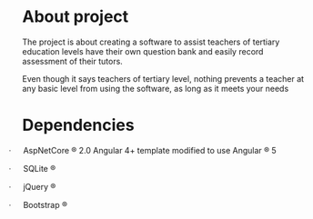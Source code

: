 ﻿<h1>About project</h1>

<p class=MsoNormal>The project is about creating a software to assist teachers
of tertiary education levels have their own question bank and easily record
assessment of their tutors.</p>

<p class=MsoNormal>Even though it says teachers of tertiary level, nothing prevents
a teacher at any basic level from using the software, as long as it meets your
needs</p>

<h1>Dependencies</h1>

<p class=MsoListParagraphCxSpFirst style='text-indent:-.25in;mso-list:l1 level1 lfo2'><![if !supportLists]><span
style='font-family:Symbol;mso-fareast-font-family:Symbol;mso-bidi-font-family:
Symbol'><span style='mso-list:Ignore'>·<span style='font:7.0pt "Times New Roman"'>&nbsp;&nbsp;&nbsp;&nbsp;&nbsp;&nbsp;&nbsp;&nbsp;
</span></span></span><![endif]><span class=SpellE>AspNetCore</span> ® 2.0
Angular 4+ template modified to use Angular ® 5</p>

<p class=MsoListParagraphCxSpMiddle style='text-indent:-.25in;mso-list:l1 level1 lfo2'><![if !supportLists]><span
style='font-family:Symbol;mso-fareast-font-family:Symbol;mso-bidi-font-family:
Symbol'><span style='mso-list:Ignore'>·<span style='font:7.0pt "Times New Roman"'>&nbsp;&nbsp;&nbsp;&nbsp;&nbsp;&nbsp;&nbsp;&nbsp;
</span></span></span><![endif]>SQLite ®</p>

<p class=MsoListParagraphCxSpMiddle style='text-indent:-.25in;mso-list:l1 level1 lfo2'><![if !supportLists]><span
style='font-family:Symbol;mso-fareast-font-family:Symbol;mso-bidi-font-family:
Symbol'><span style='mso-list:Ignore'>·<span style='font:7.0pt "Times New Roman"'>&nbsp;&nbsp;&nbsp;&nbsp;&nbsp;&nbsp;&nbsp;&nbsp;
</span></span></span><![endif]>jQuery ®</p>

<p class=MsoListParagraphCxSpMiddle style='text-indent:-.25in;mso-list:l1 level1 lfo2'><![if !supportLists]><span
style='font-family:Symbol;mso-fareast-font-family:Symbol;mso-bidi-font-family:
Symbol'><span style='mso-list:Ignore'>·<span style='font:7.0pt "Times New Roman"'>&nbsp;&nbsp;&nbsp;&nbsp;&nbsp;&nbsp;&nbsp;&nbsp;
</span></span></span><![endif]>Bootstrap ®</p>
